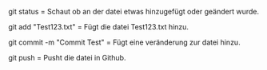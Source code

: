 git status = Schaut ob an der datei etwas hinzugefügt oder geändert wurde.

git add "Test123.txt" = Fügt die datei Test123.txt hinzu.

git commit -m "Commit Test" = Fügt eine veränderung zur datei hinzu.

git push = Pusht die datei in Github.